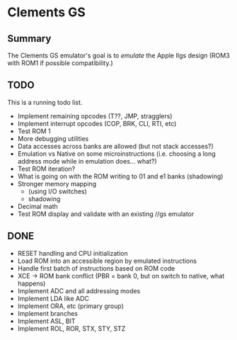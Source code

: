 # Clements GS

## Summary

The Clements GS emulator's goal is to *emulate* the Apple IIgs design (ROM3
with ROM1 if possible compatibility.)


## TODO

This is a running todo list.

* Implement remaining opcodes (T??, JMP, stragglers)
* Implement interrupt opcodes (COP, BRK, CLI, RTI, etc)
* Test ROM 1
* More debugging utilities
* Data accesses across banks are allowed (but not stack accesses?)
* Emulation vs Native on some microinstructions (i.e. choosing a long address mode while in emulation does... what?)
* Test ROM iteration?
* What is going on with the ROM writing to 01 and e1 banks (shadowing)
* Stronger memory mapping
  * (using I/O switches)
  * shadowing
* Decimal math
* Test ROM display and validate with an existing //gs emulator
## DONE

* RESET handling and CPU initialization
* Load ROM into an accessible region by emulated instructions
* Handle first batch of instructions based on ROM code
* XCE -> ROM bank conflict (PBR = bank 0, but on switch to native, what happens)
* Implement ADC and all addressing modes
* Implement LDA like ADC
* Implement ORA, etc (primary group)
* Implement branches
* Implement ASL, BIT
* Implement ROL, ROR, STX, STY, STZ
